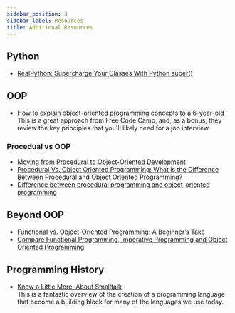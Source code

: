 ```yaml
---
sidebar_position: 3
sidebar_label: Resources
title: Additional Resources
---
```


<!-- markdownlint-disable no-inline-html -->

## Python

- [RealPython: Supercharge Your Classes With Python super()](https://realpython.com/python-super/)

## OOP

- [How to explain object-oriented programming concepts to a 6-year-old](https://www.freecodecamp.org/news/object-oriented-programming-concepts-21bb035f7260/)
  <br/>This is a great approach from Free Code Camp, and, as a bonus, they review the key principles that you'll likely need for a job interview.

### Procedual vs OOP

- [Moving from Procedural to Object-Oriented Development](https://www.developer.com/design/moving-from-procedural-to-object-oriented-development/)
- [Procedural Vs. Object Oriented Programming: What is the Difference Between Procedural and Object Oriented Programming?](https://byjus.com/gate/difference-between-procedural-and-object-oriented-programming/)
- [Difference between procedural programming and object-oriented programming](https://www.javatpoint.com/procedural-programming-vs-object-oriented-programming)

## Beyond OOP

- [Functional vs. Object-Oriented Programming: A Beginner’s Take](https://medium.com/@adamjgordon24/functional-vs-object-oriented-programming-a-beginners-take-e9ee5d6c665a)
- [Compare Functional Programming, Imperative Programming and Object Oriented Programming](https://www.digitalocean.com/community/tutorials/functional-imperative-object-oriented-programming-comparison)

## Programming History

- [Know a Little More: About Smalltalk](https://shows.acast.com/know-a-little-more/episodes/about-smalltalk)
  <br/>This is a fantastic overview of the creation of a programming language that become a building block for many of the languages we use today.
